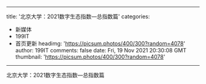 
---
title: '北京大学：2021数字生态指数—总指数篇'
categories: 
 - 新媒体
 - 199IT
 - 首页更新
headimg: 'https://picsum.photos/400/300?random=4078'
author: 199IT
comments: false
date: Fri, 19 Nov 2021 20:30:08 GMT
thumbnail: 'https://picsum.photos/400/300?random=4078'
---

<div>   
北京大学：2021数字生态指数—总指数篇  
</div>
            